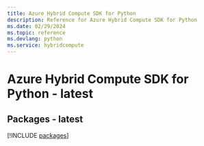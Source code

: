 ```yaml
---
title: Azure Hybrid Compute SDK for Python
description: Reference for Azure Hybrid Compute SDK for Python
ms.date: 02/29/2024
ms.topic: reference
ms.devlang: python
ms.service: hybridcompute
---
```

# Azure Hybrid Compute SDK for Python - latest
## Packages - latest
[!INCLUDE [packages](hybrid-compute-index.md)]